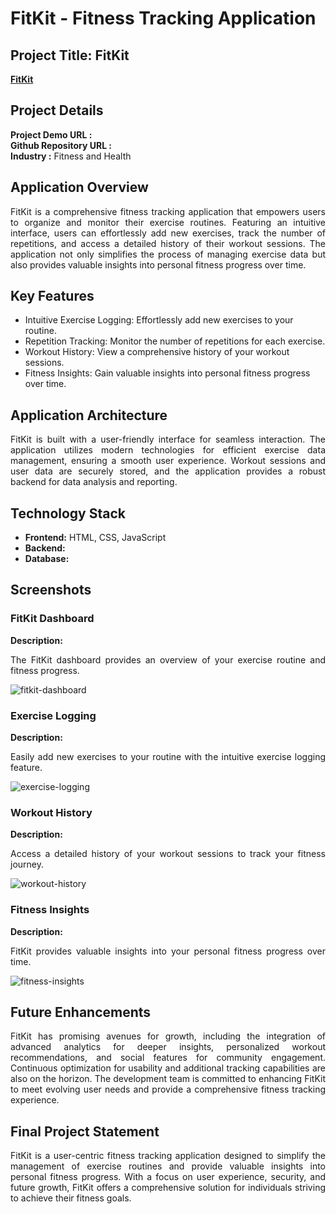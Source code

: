 <h1>FitKit - Fitness Tracking Application</h1>
<h2>Project Title: FitKit</h2>
<b><a href="<YOUR_APP_DEMO_URL>">FitKit</a></b>
<br>
<h2>Project Details</h2>
<b>Project Demo URL :</b> <YOUR_APP_DEMO_URL> <br>
<b>Github Repository URL :</b> <YOUR_GITHUB_REPO_URL> <br>
<b>Industry :</b> Fitness and Health<br>

<h2>Application Overview</h2>
<p align="justify">FitKit is a comprehensive fitness tracking application that empowers users to organize and monitor their exercise routines. Featuring an intuitive interface, users can effortlessly add new exercises, track the number of repetitions, and access a detailed history of their workout sessions. The application not only simplifies the process of managing exercise data but also provides valuable insights into personal fitness progress over time.</p>

<h2>Key Features</h2>
<ul>
    <li>Intuitive Exercise Logging: Effortlessly add new exercises to your routine.</li>
    <li>Repetition Tracking: Monitor the number of repetitions for each exercise.</li>
    <li>Workout History: View a comprehensive history of your workout sessions.</li>
    <li>Fitness Insights: Gain valuable insights into personal fitness progress over time.</li>
</ul>

<h2>Application Architecture</h2>
<p align="justify">FitKit is built with a user-friendly interface for seamless interaction. The application utilizes modern technologies for efficient exercise data management, ensuring a smooth user experience. Workout sessions and user data are securely stored, and the application provides a robust backend for data analysis and reporting.</p>

<h2>Technology Stack</h2>
<ul>
    <li><b>Frontend:</b> HTML, CSS, JavaScript</li>
    <li><b>Backend:</b> <YOUR_BACKEND_TECHNOLOGY></li>
    <li><b>Database:</b> <YOUR_DATABASE_TECHNOLOGY></li>
</ul>

<h2>Screenshots</h2>
<h3>FitKit Dashboard</h3>
<b>Description:</b><p align="justify">The FitKit dashboard provides an overview of your exercise routine and fitness progress.</p>
<img src="<YOUR_IMAGE_URL>" alt="fitkit-dashboard"></img><br>

<h3>Exercise Logging</h3>
<b>Description:</b><p align="justify">Easily add new exercises to your routine with the intuitive exercise logging feature.</p>
<img src="<YOUR_IMAGE_URL>" alt="exercise-logging"></img><br>

<h3>Workout History</h3>
<b>Description:</b><p align="justify">Access a detailed history of your workout sessions to track your fitness journey.</p>
<img src="<YOUR_IMAGE_URL>" alt="workout-history"></img><br>

<h3>Fitness Insights</h3>
<b>Description:</b><p align="justify">FitKit provides valuable insights into your personal fitness progress over time.</p>
<img src="<YOUR_IMAGE_URL>" alt="fitness-insights"></img>

<h2>Future Enhancements</h2>
<p align="justify">FitKit has promising avenues for growth, including the integration of advanced analytics for deeper insights, personalized workout recommendations, and social features for community engagement. Continuous optimization for usability and additional tracking capabilities are also on the horizon. The development team is committed to enhancing FitKit to meet evolving user needs and provide a comprehensive fitness tracking experience.</p>

<h2>Final Project Statement</h2>
<p align="justify">FitKit is a user-centric fitness tracking application designed to simplify the management of exercise routines and provide valuable insights into personal fitness progress. With a focus on user experience, security, and future growth, FitKit offers a comprehensive solution for individuals striving to achieve their fitness goals.</p>
